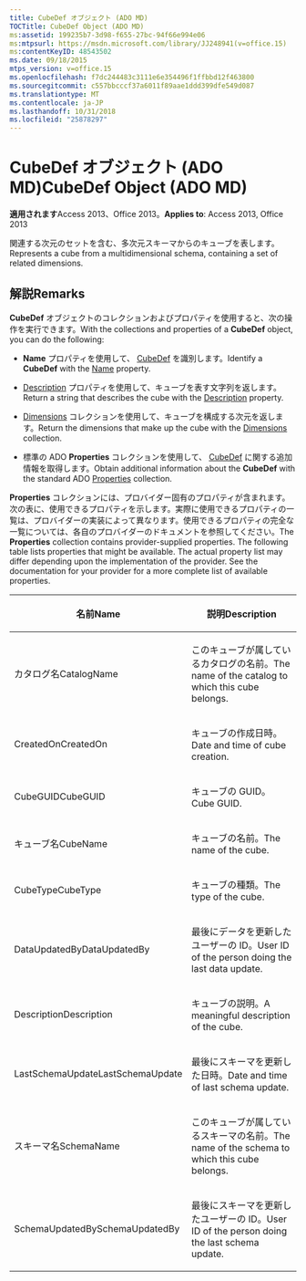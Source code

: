 ```yaml
---
title: CubeDef オブジェクト (ADO MD)
TOCTitle: CubeDef Object (ADO MD)
ms:assetid: 199235b7-3d98-f655-27bc-94f66e994e06
ms:mtpsurl: https://msdn.microsoft.com/library/JJ248941(v=office.15)
ms:contentKeyID: 48543502
ms.date: 09/18/2015
mtps_version: v=office.15
ms.openlocfilehash: f7dc244483c3111e6e354496f1ffbbd12f463800
ms.sourcegitcommit: c557bbcccf37a6011f89aae1ddd399dfe549d087
ms.translationtype: MT
ms.contentlocale: ja-JP
ms.lasthandoff: 10/31/2018
ms.locfileid: "25878297"
---
```

# <a name="cubedef-object-ado-md"></a><span data-ttu-id="fc460-102">CubeDef オブジェクト (ADO MD)</span><span class="sxs-lookup"><span data-stu-id="fc460-102">CubeDef Object (ADO MD)</span></span>


<span data-ttu-id="fc460-103">**適用されます**Access 2013、Office 2013。</span><span class="sxs-lookup"><span data-stu-id="fc460-103">**Applies to**: Access 2013, Office 2013</span></span>

<span data-ttu-id="fc460-104">関連する次元のセットを含む、多次元スキーマからのキューブを表します。</span><span class="sxs-lookup"><span data-stu-id="fc460-104">Represents a cube from a multidimensional schema, containing a set of related dimensions.</span></span>

## <a name="remarks"></a><span data-ttu-id="fc460-105">解説</span><span class="sxs-lookup"><span data-stu-id="fc460-105">Remarks</span></span>

<span data-ttu-id="fc460-106">**CubeDef** オブジェクトのコレクションおよびプロパティを使用すると、次の操作を実行できます。</span><span class="sxs-lookup"><span data-stu-id="fc460-106">With the collections and properties of a **CubeDef** object, you can do the following:</span></span>

  - <span data-ttu-id="fc460-107">**Name** プロパティを使用して、 [CubeDef](name-property-ado-md.md) を識別します。</span><span class="sxs-lookup"><span data-stu-id="fc460-107">Identify a **CubeDef** with the [Name](name-property-ado-md.md) property.</span></span>

  - <span data-ttu-id="fc460-108">[Description](description-property-ado-md.md) プロパティを使用して、キューブを表す文字列を返します。</span><span class="sxs-lookup"><span data-stu-id="fc460-108">Return a string that describes the cube with the [Description](description-property-ado-md.md) property.</span></span>

  - <span data-ttu-id="fc460-109">[Dimensions](dimensions-collection-ado-md.md) コレクションを使用して、キューブを構成する次元を返します。</span><span class="sxs-lookup"><span data-stu-id="fc460-109">Return the dimensions that make up the cube with the [Dimensions](dimensions-collection-ado-md.md) collection.</span></span>

  - <span data-ttu-id="fc460-110">標準の ADO **Properties** コレクションを使用して、 [CubeDef](properties-collection-ado.md) に関する追加情報を取得します。</span><span class="sxs-lookup"><span data-stu-id="fc460-110">Obtain additional information about the **CubeDef** with the standard ADO [Properties](properties-collection-ado.md) collection.</span></span>

<span data-ttu-id="fc460-p101">**Properties** コレクションには、プロバイダー固有のプロパティが含まれます。次の表に、使用できるプロパティを示します。実際に使用できるプロパティの一覧は、プロバイダーの実装によって異なります。使用できるプロパティの完全な一覧については、各自のプロバイダーのドキュメントを参照してください。</span><span class="sxs-lookup"><span data-stu-id="fc460-p101">The **Properties** collection contains provider-supplied properties. The following table lists properties that might be available. The actual property list may differ depending upon the implementation of the provider. See the documentation for your provider for a more complete list of available properties.</span></span>

<table>
<colgroup>
<col style="width: 50%" />
<col style="width: 50%" />
</colgroup>
<thead>
<tr class="header">
<th><p><span data-ttu-id="fc460-115">名前</span><span class="sxs-lookup"><span data-stu-id="fc460-115">Name</span></span></p></th>
<th><p><span data-ttu-id="fc460-116">説明</span><span class="sxs-lookup"><span data-stu-id="fc460-116">Description</span></span></p></th>
</tr>
</thead>
<tbody>
<tr class="odd">
<td><p><span data-ttu-id="fc460-117">カタログ名</span><span class="sxs-lookup"><span data-stu-id="fc460-117">CatalogName</span></span></p></td>
<td><p><span data-ttu-id="fc460-118">このキューブが属しているカタログの名前。</span><span class="sxs-lookup"><span data-stu-id="fc460-118">The name of the catalog to which this cube belongs.</span></span></p></td>
</tr>
<tr class="even">
<td><p><span data-ttu-id="fc460-119">CreatedOn</span><span class="sxs-lookup"><span data-stu-id="fc460-119">CreatedOn</span></span></p></td>
<td><p><span data-ttu-id="fc460-120">キューブの作成日時。</span><span class="sxs-lookup"><span data-stu-id="fc460-120">Date and time of cube creation.</span></span></p></td>
</tr>
<tr class="odd">
<td><p><span data-ttu-id="fc460-121">CubeGUID</span><span class="sxs-lookup"><span data-stu-id="fc460-121">CubeGUID</span></span></p></td>
<td><p><span data-ttu-id="fc460-122">キューブの GUID。</span><span class="sxs-lookup"><span data-stu-id="fc460-122">Cube GUID.</span></span></p></td>
</tr>
<tr class="even">
<td><p><span data-ttu-id="fc460-123">キューブ名</span><span class="sxs-lookup"><span data-stu-id="fc460-123">CubeName</span></span></p></td>
<td><p><span data-ttu-id="fc460-124">キューブの名前。</span><span class="sxs-lookup"><span data-stu-id="fc460-124">The name of the cube.</span></span></p></td>
</tr>
<tr class="odd">
<td><p><span data-ttu-id="fc460-125">CubeType</span><span class="sxs-lookup"><span data-stu-id="fc460-125">CubeType</span></span></p></td>
<td><p><span data-ttu-id="fc460-126">キューブの種類。</span><span class="sxs-lookup"><span data-stu-id="fc460-126">The type of the cube.</span></span></p></td>
</tr>
<tr class="even">
<td><p><span data-ttu-id="fc460-127">DataUpdatedBy</span><span class="sxs-lookup"><span data-stu-id="fc460-127">DataUpdatedBy</span></span></p></td>
<td><p><span data-ttu-id="fc460-128">最後にデータを更新したユーザーの ID。</span><span class="sxs-lookup"><span data-stu-id="fc460-128">User ID of the person doing the last data update.</span></span></p></td>
</tr>
<tr class="odd">
<td><p><span data-ttu-id="fc460-129">Description</span><span class="sxs-lookup"><span data-stu-id="fc460-129">Description</span></span></p></td>
<td><p><span data-ttu-id="fc460-130">キューブの説明。</span><span class="sxs-lookup"><span data-stu-id="fc460-130">A meaningful description of the cube.</span></span></p></td>
</tr>
<tr class="even">
<td><p><span data-ttu-id="fc460-131">LastSchemaUpdate</span><span class="sxs-lookup"><span data-stu-id="fc460-131">LastSchemaUpdate</span></span></p></td>
<td><p><span data-ttu-id="fc460-132">最後にスキーマを更新した日時。</span><span class="sxs-lookup"><span data-stu-id="fc460-132">Date and time of last schema update.</span></span></p></td>
</tr>
<tr class="odd">
<td><p><span data-ttu-id="fc460-133">スキーマ名</span><span class="sxs-lookup"><span data-stu-id="fc460-133">SchemaName</span></span></p></td>
<td><p><span data-ttu-id="fc460-134">このキューブが属しているスキーマの名前。</span><span class="sxs-lookup"><span data-stu-id="fc460-134">The name of the schema to which this cube belongs.</span></span></p></td>
</tr>
<tr class="even">
<td><p><span data-ttu-id="fc460-135">SchemaUpdatedBy</span><span class="sxs-lookup"><span data-stu-id="fc460-135">SchemaUpdatedBy</span></span></p></td>
<td><p><span data-ttu-id="fc460-136">最後にスキーマを更新したユーザーの ID。</span><span class="sxs-lookup"><span data-stu-id="fc460-136">User ID of the person doing the last schema update.</span></span></p></td>
</tr>
</tbody>
</table>

